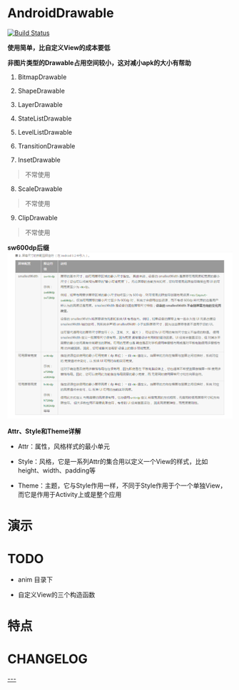 # AndroidDrawable

[![Build Status](https://travis-ci.org/meolu/walle-web.svg?branch=master)](https://travis-ci.org/meolu/walle-web)

**使用简单，比自定义View的成本要低**

**非图片类型的Drawable占用空间较小，这对减小apk的大小有帮助**

1. BitmapDrawable

2. ShapeDrawable

3. LayerDrawable

4. StateListDrawable

5. LevelListDrawable

6. TransitionDrawable

7. InsetDrawable
> 不常使用

8. ScaleDrawable
> 不常使用

9. ClipDrawable
> 不常使用

**sw600dp后缀**
![](./pic/1.png)

**Attr、Style和Theme详解**
- Attr：属性，风格样式的最小单元

- Style：风格，它是一系列Attr的集合用以定义一个View的样式，比如height、width、padding等

- Theme：主题，它与Style作用一样，不同于Style作用于个一个单独View，而它是作用于Activity上或是整个应用
# 演示

# TODO

- anim 目录下

- 自定义View的三个构造函数

# 特点

# CHANGELOG
[---](http://www.jianshu.com/p/dd79220b47dd)








